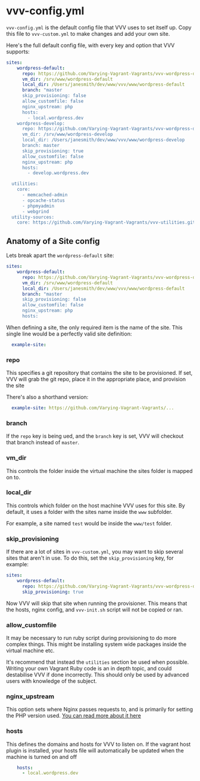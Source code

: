 # vvv-config.yml

`vvv-config.yml` is the default config file that VVV uses to set itself up. Copy this file to `vvv-custom.yml` to make changes and add your own site.

Here's the full default config file, with every key and option that VVV supports:

```yaml
sites:
    wordpress-default:
      repo: https://github.com/Varying-Vagrant-Vagrants/vvv-wordpress-default.git
      vm_dir: /srv/www/wordpress-default
      local_dir: /Users/janesmith/dev/www/vvv/www/wordpress-default
      branch: "master
      skip_provisioning: false
      allow_customfile: false
      nginx_upstream: php
      hosts:
        - local.wordpress.dev
    wordpress-develop:
      repo: https://github.com/Varying-Vagrant-Vagrants/vvv-wordpress-develop.git
      vm_dir: /srv/www/wordpress-develop
      local_dir: /Users/janesmith/dev/www/vvv/www/wordpress-develop
      branch: master
      skip_provisioning: true
      allow_customfile: false
      nginx_upstream: php
      hosts:
        - develop.wordpress.dev

  utilities:
    core:
      - memcached-admin
      - opcache-status
      - phpmyadmin
      - webgrind
  utility-sources:
    core: https://github.com/Varying-Vagrant-Vagrants/vvv-utilities.git
```

## Anatomy of a Site config

Lets break apart the `wordpress-default` site:

```yaml
sites:
    wordpress-default:
      repo: https://github.com/Varying-Vagrant-Vagrants/vvv-wordpress-default.git
      vm_dir: /srv/www/wordpress-default
      local_dir: /Users/janesmith/dev/www/vvv/www/wordpress-default
      branch: "master
      skip_provisioning: false
      allow_customfile: false
      nginx_upstream: php
      hosts:
```

When defining a site, the only required item is the name of the site. This single line would be a perfectly valid site definition:

```yaml
  example-site:
```


### repo

This specifies a git repository that contains the site to be provisioned. If set, VVV will grab the git repo, place it in the appropriate place, and provision the site

There's also a shorthand version:

```yaml
  example-site: https://github.com/Varying-Vagrant-Vagrants/...
```

### branch

If the `repo` key is being ued, and the `branch` key is set, VVV will checkout that branch instead of `master`.

### vm_dir

This controls the folder inside the virtual machine the sites folder is mapped on to.

### local_dir

This controls which folder on the host machine VVV uses for this site. By default, it uses a folder with the sites name inside the `www` subfolder.

For example, a site named `test` would be inside the `www/test` folder.

### skip_provisioning

If there are a lot of sites in `vvv-custom.yml`, you may want to skip several sites that aren't in use. To do this, set the `skip_provisioning` key, for example:

```yaml
sites:
    wordpress-default:
      repo: https://github.com/Varying-Vagrant-Vagrants/vvv-wordpress-default.git
      skip_provisioning: true
```

Now VVV will skip that site when running the provisioner. This means that the hosts, nginx config, and `vvv-init.sh` script will not be copied or ran.

### allow_customfile

It may be necessary to run ruby script during provisioning to do more complex things. This might be installing system wide packages inside the virtual machine etc.

It's recommend that instead the `utilities` section be used when possible. Writing your own Vagrant Ruby code is an in depth topic, and could destabilise VVV if done incorrectly. This should only be used by advanced users with knowledge of the subject.

### nginx_upstream

This option sets where Nginx passes requests to, and is primarily for setting the PHP version used. [You can read more about it here](adding-a-new-site/changing-php-version.md)

### hosts

This defines the domains and hosts for VVV to listen on. If the vagrant host plugin is installed, your hosts file will automatically be updated when the machine is turned on and off

```yaml
    hosts:
      - local.wordpress.dev
```
